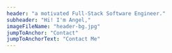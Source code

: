 ```yaml
---
header: "a motivated Full-Stack Software Engineer."
subheader: "Hi! I'm Angel,"
imageFileName: "header-bg.jpg"
jumpToAnchor: "Contact"
jumpToAnchorText: "Contact Me"
---
```



